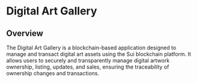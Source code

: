 # Digital Art Gallery

## Overview

The Digital Art Gallery is a blockchain-based application designed to manage and transact digital art assets using the Sui blockchain platform. It allows users to securely and transparently manage digital artwork ownership, listing, updates, and sales, ensuring the traceability of ownership changes and transactions.
